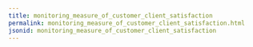 ```yaml
---
title: monitoring_measure_of_customer_client_satisfaction
permalink: monitoring_measure_of_customer_client_satisfaction.html
jsonid: monitoring_measure_of_customer_client_satisfaction
---
```

